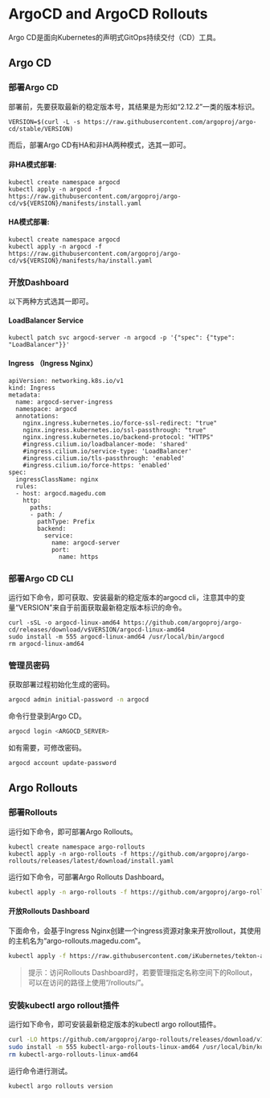 # ArgoCD and ArgoCD Rollouts

Argo CD是面向Kubernetes的声明式GitOps持续交付（CD）工具。

## Argo CD

### 部署Argo CD

部署前，先要获取最新的稳定版本号，其结果是为形如“2.12.2”一类的版本标识。

```
VERSION=$(curl -L -s https://raw.githubusercontent.com/argoproj/argo-cd/stable/VERSION)
```

而后，部署Argo CD有HA和非HA两种模式，选其一即可。

#### 非HA模式部署:

```
kubectl create namespace argocd
kubectl apply -n argocd -f https://raw.githubusercontent.com/argoproj/argo-cd/v${VERSION}/manifests/install.yaml
```

#### HA模式部署:

```
kubectl create namespace argocd
kubectl apply -n argocd -f https://raw.githubusercontent.com/argoproj/argo-cd/v${VERSION}/manifests/ha/install.yaml
```

### 开放Dashboard

以下两种方式选其一即可。

#### LoadBalancer Service

```
kubectl patch svc argocd-server -n argocd -p '{"spec": {"type": "LoadBalancer"}}'
```

#### Ingress （Ingress Nginx）

```
apiVersion: networking.k8s.io/v1
kind: Ingress
metadata:
  name: argocd-server-ingress
  namespace: argocd
  annotations:
    nginx.ingress.kubernetes.io/force-ssl-redirect: "true"
    nginx.ingress.kubernetes.io/ssl-passthrough: "true"
    nginx.ingress.kubernetes.io/backend-protocol: "HTTPS"
    #ingress.cilium.io/loadbalancer-mode: 'shared'
    #ingress.cilium.io/service-type: 'LoadBalancer'
    #ingress.cilium.io/tls-passthrough: 'enabled'
    #ingress.cilium.io/force-https: 'enabled'
spec:
  ingressClassName: nginx
  rules:
  - host: argocd.magedu.com
    http:
      paths:
      - path: /
        pathType: Prefix
        backend:
          service:
            name: argocd-server
            port:
              name: https
```

### 部署Argo CD CLI

运行如下命令，即可获取、安装最新的稳定版本的argocd cli，注意其中的变量“VERSION”来自于前面获取最新稳定版本标识的命令。

```
curl -sSL -o argocd-linux-amd64 https://github.com/argoproj/argo-cd/releases/download/v$VERSION/argocd-linux-amd64
sudo install -m 555 argocd-linux-amd64 /usr/local/bin/argocd
rm argocd-linux-amd64
```



### 管理员密码

获取部署过程初始化生成的密码。

```bash
argocd admin initial-password -n argocd
```

命令行登录到Argo CD。

```bash
argocd login <ARGOCD_SERVER>
```

如有需要，可修改密码。

```bash
argocd account update-password
```



## Argo Rollouts

### 部署Rollouts

运行如下命令，即可部署Argo Rollouts。

```
kubectl create namespace argo-rollouts
kubectl apply -n argo-rollouts -f https://github.com/argoproj/argo-rollouts/releases/latest/download/install.yaml
```

运行如下命令，可部署Argo Rollouts Dashboard。

```bash
kubectl apply -n argo-rollouts -f https://github.com/argoproj/argo-rollouts/releases/latest/download/dashboard-install.yaml
```

#### 开放Rollouts Dashboard

下面命令，会基于Ingress Nginx创建一个ingress资源对象来开放rollout，其使用的主机名为“argo-rollouts.magedu.com”。

```bash
kubectl apply -f https://raw.githubusercontent.com/iKubernetes/tekton-and-argocd-in-practise/main/06-deploy-argocd/argo-rollouts/argo-rollouts-ingress.yaml
```

> 提示：访问Rollouts Dashboard时，若要管理指定名称空间下的Rollout，可以在访问的路径上使用“/rollouts/<NAMESPACE>”。



### 安装kubectl argo rollout插件

运行如下命令，即可安装最新稳定版本的kubectl argo rollout插件。

```bash
curl -LO https://github.com/argoproj/argo-rollouts/releases/download/v1.7.2/kubectl-argo-rollouts-linux-amd64
sudo install -m 555 kubectl-argo-rollouts-linux-amd64 /usr/local/bin/kubectl-argo-rollouts
rm kubectl-argo-rollouts-linux-amd64
```

运行命令进行测试。

```bash
kubectl argo rollouts version
```


